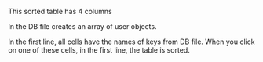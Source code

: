 This sorted table has 4 columns

In the DB file creates an array of user objects.

In the first line, all cells have the names of keys from DB file. 
When you click on one of these cells, in the first line, the table is sorted.

